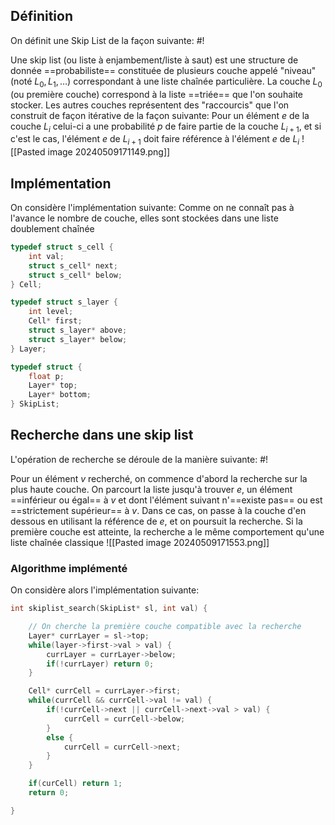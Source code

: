 ## Définition
On définit une Skip List de la façon suivante: #!

Une skip list (ou liste à enjambement/liste à saut) est une structure de donnée ==probabiliste== constituée de plusieurs couche appelé "niveau" (noté $L_0, L_1, \dots$) correspondant à une liste chaînée particulière.
La couche $L_0$ (ou première couche) correspond à la liste ==triée== que l'on souhaite stocker. Les autres couches représentent des "raccourcis" que l'on construit de façon itérative de la façon suivante:
Pour un élément $e$ de la couche $L_i$ celui-ci a une probabilité $p$ de faire partie de la couche $L_{i+1}$, et si c'est le cas, l'élément $e$ de $L_{i+1}$ doit faire référence à l'élément $e$ de $L_i$ ![[Pasted image 20240509171149.png]]

## Implémentation
On considère l'implémentation suivante:
Comme on ne connaît pas à l'avance le nombre de couche, elles sont stockées dans une liste doublement chaînée
```c
typedef struct s_cell {
	int val;
	struct s_cell* next;
	struct s_cell* below;
} Cell;

typedef struct s_layer {
	int level;
	Cell* first;
	struct s_layer* above;
	struct s_layer* below;
} Layer;

typedef struct {
	float p;
	Layer* top;
	Layer* bottom;
} SkipList;
```

## Recherche dans une skip list
L'opération de recherche se déroule de la manière suivante: #!

Pour un élément $v$ recherché, on commence d'abord la recherche sur la plus haute couche. On parcourt la liste jusqu'à trouver $e$, un élément ==inférieur ou égal== à $v$ et dont l'élément suivant n'==existe pas== ou est ==strictement supérieur== à $v$. Dans ce cas, on passe à la couche d'en dessous en utilisant la référence de $e$, et on poursuit la recherche. Si la première couche est atteinte, la recherche a le même comportement qu'une liste chaînée classique ![[Pasted image 20240509171553.png]]

### Algorithme implémenté
On considère alors l'implémentation suivante:
```c
int skiplist_search(SkipList* sl, int val) {

	// On cherche la première couche compatible avec la recherche
	Layer* currLayer = sl->top;
	while(layer->first->val > val) {
		currLayer = currLayer->below;
		if(!currLayer) return 0;
	}

	Cell* currCell = currLayer->first;
	while(currCell && currCell->val != val) {
		if(!currCell->next || currCell->next->val > val) {
			currCell = currCell->below;
		}
		else {
			currCell = currCell->next;
		}
	}

	if(curCell) return 1;
	return 0;

}
```